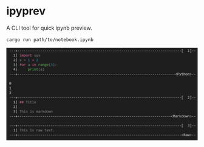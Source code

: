 # ipyprev

A CLI tool for quick ipynb preview.

```shell
cargo run path/to/notebook.ipynb
```

![](images/image-0.png)
